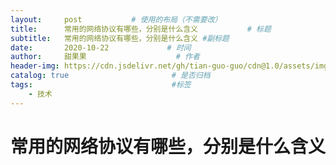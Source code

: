 ```yaml
---
layout:     post           # 使用的布局（不需要改）
title:      常用的网络协议有哪些，分别是什么含义           # 标题 
subtitle:   常用的网络协议有哪些，分别是什么含义 #副标题
date:       2020-10-22             # 时间
author:     甜果果                    # 作者
header-img: https://cdn.jsdelivr.net/gh/tian-guo-guo/cdn@1.0/assets/img/home-bg-art.jpg    #背景图片
catalog: true                       # 是否归档
tags:                               #标签
    - 技术
---
```


# 常用的网络协议有哪些，分别是什么含义

